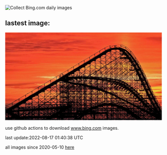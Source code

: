 ![Collect Bing.com daily images](https://github.com/counter2015/bing-daily-images/workflows/Collect%20Bing.com%20daily%20images/badge.svg)
## lastest image:
![](images/GreatWhiteRoller.jpg)

use github actions to download www.bing.com images.

last update:2022-08-17 01:40:38 UTC

all images since 2020-05-10 [here](https://github.com/counter2015/bing-daily-images/tree/master/images) 
